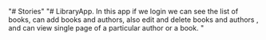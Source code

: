 "# Stories" 
"# LibraryApp. In this app if we login we can see the list of books, can add books and authors, also edit and delete books and authors , and can view single page of a particular author or a book. " 

